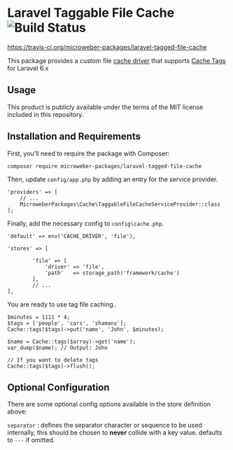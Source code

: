 # Laravel Taggable File Cache ![Build Status](https://api.travis-ci.org/microweber-packages/laravel-tagged-file-cache.svg?branch=master)
https://travis-ci.org/microweber-packages/laravel-tagged-file-cache

This package provides a custom file [cache driver](https://laravel.com/docs/6.x/cache#adding-custom-cache-drivers) that supports [Cache Tags](https://laravel.com/docs/6.x/cache#cache-tags) for Laravel 6.x

## Usage
This product is publicly available under the terms of the MIT license included in this repository. 

## Installation and Requirements
First, you'll need to require the package with Composer:
```
composer require microweber-packages/laravel-tagged-file-cache
```

Then, update `config/app.php` by adding an entry for the service provider.
```
'providers' => [
    // ...
    MicroweberPackages\Cache\TaggableFileCacheServiceProvider::class
];
```
Finally, add the necessary config to  `config\cache.php`. 

```
'default' => env('CACHE_DRIVER', 'file'),

'stores' => [

		'file' => [
			'driver' => 'file',
			'path'   => storage_path('framework/cache')
		],
		// ...
],
```

You are ready to use tag file caching..
```
$minutes = 1111 * 4;
$tags = ['people', 'cars', 'shamans'];
Cache::tags($tags)->put('name', 'John', $minutes);

$name = Cache::tags($array)->get('name');
var_dump($name); // Output: John

// If you want to delete tags
Cache::tags($tags)->flush();
```


## Optional Configuration
There are some optional config options available in the store definition above:

`separator` : defines the separator character or sequence to be used internally, this should be chosen to **never** collide with a key value. defaults to `---` if omitted.

